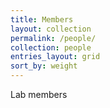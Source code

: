 ```yaml
---
title: Members
layout: collection
permalink: /people/
collection: people
entries_layout: grid
sort_by: weight
---
```


Lab members
<!-- Sample document listing for the collection `_people`. -->
